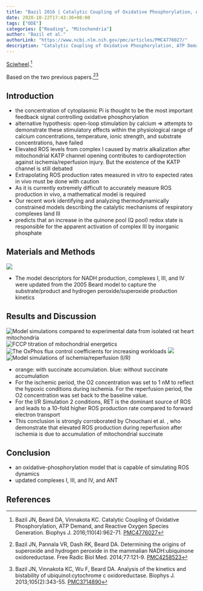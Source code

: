 ```yaml
---
title: "Bazil 2016 | Catalytic Coupling of Oxidative Phosphorylation, ATP Demand, and Reactive Oxygen Species Generation"
date: 2020-10-22T17:43:36+08:00
tags: ["ODE"]
categories: ["Reading", "Mitochondria"]
author: "Bazil et al."
authorLink: "https://www.ncbi.nlm.nih.gov/pmc/articles/PMC4776027/"
description: "Catalytic Coupling of Oxidative Phosphorylation, ATP Demand, and Reactive Oxygen Species Generation"
---
```



[Sciwheel](https://sciwheel.com/work/#/items/5916855).[^Bazil2016]

<!--more-->

Based on the two previous papers.[^Bazil2014][^Bazil2013]

## Introduction
* the concentration of cytoplasmic Pi is thought to be the most important feedback signal controlling oxidative phosphorylation
*  alternative hypothesis: open-loop stimulation by calcium => attempts to demonstrate these stimulatory effects within the physiological range of calcium concentrations, temperature, ionic strength, and substrate concentrations, have failed
* Elevated ROS levels from complex I caused by matrix alkalization after mitochondrial KATP channel opening contributes to cardioprotection against ischemia/reperfusion injury. But the existence of the KATP channel is still debated
* Extrapolating ROS production rates measured in vitro to expected rates in vivo must be done with caution
* As it is currently extremely difficult to accurately measure ROS production in vivo, a mathematical model is required
* Our recent work identifying and analyzing thermodynamically constrained models describing the catalytic mechanisms of respiratory complexes Iand III
* predicts that an increase in the quinone pool (Q pool) redox state is responsible for the apparent activation of complex III by inorganic phosphate

## Materials and Methods
![](https://www.ncbi.nlm.nih.gov/pmc/articles/PMC4776027/bin/gr1.jpg)

* The model descriptors for NADH production, complexes I, III, and IV were updated from the 2005 Beard model to capture the substrate/product and hydrogen peroxide/superoxide production kinetics

## Results and Discussion
![Model simulations compared to experimental data from isolated rat heart mitochondria](https://els-jbs-prod-cdn.literatumonline.com/cms/attachment/fd0bb97e-3d16-485c-b0ce-320f7116785a/gr2_lrg.jpg)
![FCCP titration of mitochondrial energetics](https://els-jbs-prod-cdn.literatumonline.com/cms/attachment/89b6667c-8826-40e3-90ea-26d54f8b3608/gr3_lrg.jpg)
![The OxPhos flux control coefficients for increasing workloads](https://els-jbs-prod-cdn.literatumonline.com/cms/attachment/59489da7-676a-49b4-9471-eaa53e18705c/gr4_lrg.jpg)
![](https://els-jbs-prod-cdn.literatumonline.com/cms/attachment/e8d29fef-afbf-4e54-a0ea-406658893caf/gr5_lrg.jpg)
![Model simulations of ischemia/reperfusion (I/R)](https://els-jbs-prod-cdn.literatumonline.com/cms/attachment/92ce0532-ea49-4206-8d6c-33552ca5ce8c/gr6_lrg.jpg)
* orange: with succinate accumulation. blue: without succinate accumulation
* For the ischemic period, the O2 concentration was set to 1 nM to reflect the hypoxic conditions during ischemia. For the reperfusion period, the O2 concentration was set back to the baseline value.
* For the I/R Simulation 2 conditions, RET is the dominant source of ROS and leads to a 10-fold higher ROS production rate compared to forward electron transport
* This conclusion is strongly corroborated by Chouchani et al. , who demonstrate that elevated ROS production during reperfusion after ischemia is due to accumulation of mitochondrial succinate

## Conclusion
* an oxidative-phosphorylation model that is capable of simulating ROS dynamics
* updated complexes I, III, and IV, and ANT

## References
[^Bazil2016]: Bazil JN, Beard DA, Vinnakota KC. Catalytic Coupling of Oxidative Phosphorylation, ATP Demand, and Reactive Oxygen Species Generation. Biophys J. 2016;110(4):962-71. [PMC4776027](https://www.ncbi.nlm.nih.gov/pmc/articles/PMC4776027/)

[^Bazil2014]: Bazil JN, Pannala VR, Dash RK, Beard DA. Determining the origins of superoxide and hydrogen peroxide in the mammalian NADH:ubiquinone oxidoreductase. Free Radic Biol Med. 2014;77:121-9. [PMC4258523](https://www.ncbi.nlm.nih.gov/pmc/articles/PMC4258523/)

[^Bazil2013]: Bazil JN, Vinnakota KC, Wu F, Beard DA. Analysis of the kinetics and bistability of ubiquinol:cytochrome c oxidoreductase. Biophys J. 2013;105(2):343-55. [PMC3714890](https://www.ncbi.nlm.nih.gov/pmc/articles/PMC3714890/)
